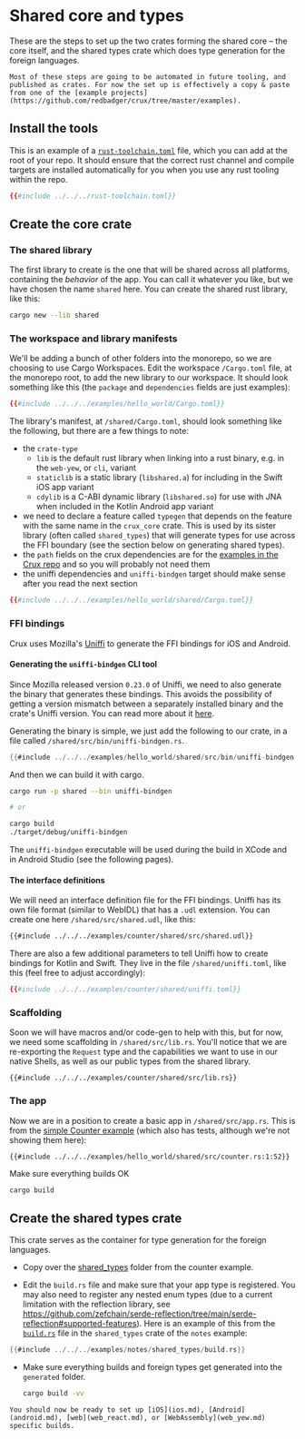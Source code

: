 # Shared core and types

These are the steps to set up the two crates forming the shared core – the core itself, and the shared types crate which does type generation for the foreign languages.

```admonish warning title="Sharp edge"
Most of these steps are going to be automated in future tooling, and published as crates. For now the set up is effectively a copy & paste from one of the [example projects](https://github.com/redbadger/crux/tree/master/examples).
```

## Install the tools

This is an example of a [`rust-toolchain.toml`](https://rust-lang.github.io/rustup/overrides.html#the-toolchain-file) file, which you can add at the root of your repo. It should ensure that the correct rust channel and compile targets are installed automatically for you when you use any rust tooling within the repo.

<!--- includes fail when indented see https://github.com/rust-lang/mdBook/pull/1718 --->

```toml
{{#include ../../../rust-toolchain.toml}}
```

## Create the core crate

### The shared library

The first library to create is the one that will be shared across all platforms, containing the _behavior_ of the app. You can call it whatever you like, but we have chosen the name `shared` here.
You can create the shared rust library, like this:

```sh
cargo new --lib shared
```

### The workspace and library manifests

We'll be adding a bunch of other folders into the monorepo, so we are choosing to use Cargo Workspaces. Edit the workspace `/Cargo.toml` file, at the monorepo root, to add the new library to our workspace. It should look something like this (the `package` and `dependencies` fields are just examples):

```toml
{{#include ../../../examples/hello_world/Cargo.toml}}
```

The library's manifest, at `/shared/Cargo.toml`, should look something like the following, but there are a few things to note:

- the `crate-type`
  - `lib` is the default rust library when linking into a rust binary, e.g. in the `web-yew`, or `cli`, variant
  - `staticlib` is a static library (`libshared.a`) for including in the Swift iOS app variant
  - `cdylib` is a C-ABI dynamic library (`libshared.so`) for use with JNA when included in the Kotlin Android app variant
- we need to declare a feature called `typegen` that depends on the feature with the same name in the `crux_core` crate. This is used by
its sister library (often called `shared_types`) that will generate types for
use across the FFI boundary (see the section below on generating shared types).
- the `path` fields on the crux dependencies are for the [examples in the Crux repo](https://github.com/redbadger/crux/tree/master/examples) and so you will probably not need them
- the uniffi dependencies and `uniffi-bindgen` target should make sense after you read the next section

```toml
{{#include ../../../examples/hello_world/shared/Cargo.toml}}
```

### FFI bindings

Crux uses Mozilla's [Uniffi](https://mozilla.github.io/uniffi-rs/) to generate the FFI bindings for iOS and Android.

#### Generating the `uniffi-bindgen` CLI tool

Since Mozilla released version `0.23.0` of Uniffi, we need to also generate the binary that generates these bindings. This avoids the possibility of getting a version mismatch between a separately installed binary and the crate's Uniffi version. You can read more about it [here](https://mozilla.github.io/uniffi-rs/tutorial/foreign_language_bindings.html).

Generating the binary is simple, we just add the following to our crate, in a file called `/shared/src/bin/uniffi-bindgen.rs`.

```rust
{{#include ../../../examples/hello_world/shared/src/bin/uniffi-bindgen.rs}}
```

And then we can build it with cargo.

```sh
cargo run -p shared --bin uniffi-bindgen

# or

cargo build
./target/debug/uniffi-bindgen
```

The `uniffi-bindgen` executable will be used during the build in XCode and in Android Studio (see the following pages).

#### The interface definitions

We will need an interface definition file for the FFI bindings. Uniffi has its own file format (similar to WebIDL) that has a `.udl` extension. You can create one here `/shared/src/shared.udl`, like this:

```txt
{{#include ../../../examples/counter/shared/src/shared.udl}}
```

There are also a few additional parameters to tell Uniffi how to create bindings for Kotlin and Swift. They live in the file `/shared/uniffi.toml`, like this (feel free to adjust accordingly):

```toml
{{#include ../../../examples/counter/shared/uniffi.toml}}
```

### Scaffolding

Soon we will have macros and/or code-gen to help with this, but for now, we need some scaffolding in `/shared/src/lib.rs`. You'll notice that we are re-exporting the `Request` type and the capabilities we want to use in our native Shells, as well as our public types from the shared library.

```rust,noplayground
{{#include ../../../examples/counter/shared/src/lib.rs}}
```

### The app

Now we are in a position to create a basic app in `/shared/src/app.rs`. This is from the [simple Counter example](https://github.com/redbadger/crux/blob/master/examples/hello_world/shared/src/counter.rs) (which also has tests, although we're not showing them here):

```rust,noplayground
{{#include ../../../examples/hello_world/shared/src/counter.rs:1:52}}
```

Make sure everything builds OK

```sh
cargo build
```

## Create the shared types crate

This crate serves as the container for type generation for the foreign languages.

- Copy over the [shared_types](https://github.com/redbadger/crux/tree/master/examples/counter/shared_types) folder from the counter example.

- Edit the `build.rs` file and make sure that your app type is registered. You may also need to register any nested enum types (due to a current limitation with the reflection library, see <https://github.com/zefchain/serde-reflection/tree/main/serde-reflection#supported-features>). Here is an example of this from the [`build.rs`](https://github.com/redbadger/crux/blob/master/examples/notes/shared_types/build.rs) file in the `shared_types` crate of the `notes` example:

```rust
{{#include ../../../examples/notes/shared_types/build.rs}}
```

- Make sure everything builds and foreign types get generated into the `generated` folder.

   ```sh
   cargo build -vv
   ```

```admonish success
You should now be ready to set up [iOS](ios.md), [Android](android.md), [web](web_react.md), or [WebAssembly](web_yew.md) specific builds.
```
